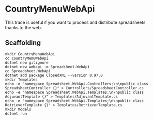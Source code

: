 # CountryMenuWebApi

This trace is useful if you want to process and distribute spreadsheets thanks to the web.

## Scaffolding

```shell
mkdir CountryMenuWebApi
cd CountryMenuWebApi
dotnet new gitignore
dotnet new webapi -o Spreadsheet.WebApi
cd Spreadsheet.WebApi
dotnet add package ClosedXML --version 0.97.0
mkdir Templates
echo -e "namespace Spreadsheet.WebApi.Controllers;\n\npublic class SpreadsheetController {}" > Controllers/SpreadsheetController.cs
echo -e "namespace Spreadsheet.WebApi.Templates;\n\npublic class AdjuvantTemplate {}" > Templates/AdjuvantTemplate.cs
echo -e "namespace Spreadsheet.WebApi.Templates;\n\npublic class RetrieverTemplate {}" > Templates/RetrieverTemplate.cs
mkdir Models
dotnet run
```
